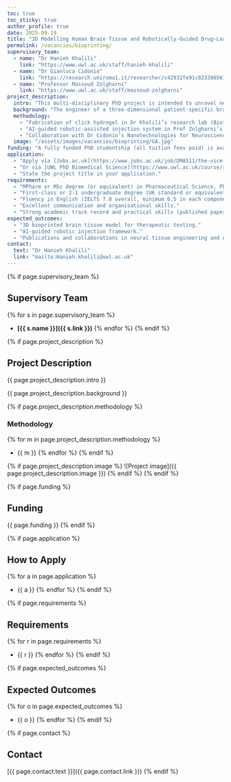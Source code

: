 ```yaml
---
toc: true
toc_sticky: true
author_profile: true
date: 2025-09-19
title: "3D Modelling Human Brain Tissue and Robotically-Guided Drug-Loaded Click Hydrogels Delivery for the Study of Neural Tissue Repair"
permalink: /vacancies/bioprinting/
supervisory_team:
  - name: "Dr Hanieh Khalili"
    link: "https://www.uwl.ac.uk/staff/hanieh-khalili"
  - name: "Dr Gianluca Cidonio"
    link: "https://research.uniroma1.it/researcher/c42932fe91c8233865615801190691540f2bf4b8c61eb995abd1b3ae"
  - name: "Professor Massoud Zolgharni"
    link: "https://www.uwl.ac.uk/staff/massoud-zolgharni"
project_description:
  intro: "This multi-disciplinary PhD project is intended to unravel new approaches for the AI-guided delivery of therapeutics to the brain tissue. Due to the impossibility of assessing the safety and efficacy of therapeutics for brain diseases (e.g., Alzheimer’s disease) and trauma (e.g., accidental damages), there is an increasing need for the fabrication of brain tissue replicas that might emulate the physiological conditions within the human body."
  background: "The engineer of a three-dimensional patient-specific brain construct is attractive, particularly for the possible assessment of functionality for delivery methodologies such as hydrogel-mediated injections. The main aim of this PhD project is to address an urgent unmet clinical need to develop a novel 3D bioprinted brain construct to be used as platform for delivery testing due to AI-driven injections of click hydrogels loaded with therapeutics and the study of release, localisation, safety and efficacy."
  methodology:
    - "Fabrication of click hydrogel in Dr Khalili’s research lab (Biotherapeutic Drug Development)"
    - "AI-guided robotic-assisted injection system in Prof Zolgharni’s lab (IntSaV)"
    - "Collaboration with Dr Cidonio’s Nanotechnologies for Neurosciences (N4N) group at Sapienza University of Rome"
  image: "/assets/images/vacancies/bioprinting/GA.jpg"
funding: "A fully funded PhD studentship (all tuition fees paid) is available for UK and International students. Scholars may contribute to teaching or research up to six hours per week."
application:
  - "Apply via [Jobs.ac.uk](https://www.jobs.ac.uk/job/DMA511/the-vice-chancellors-phd-scholarships)"
  - "Or via [UWL PhD Biomedical Science](https://www.uwl.ac.uk/course/research/biomedical-science?start=1314&option=33)"
  - "State the project title in your application."
requirements:
  - "MPharm or MSc degree (or equivalent) in Pharmaceutical Science, Pharmacy, Chemistry, Bioengineering, or AI/ML."
  - "First-class or 2:1 undergraduate degree (UK standard or equivalent)."
  - "Fluency in English (IELTS 7.0 overall, minimum 6.5 in each component if not native)."
  - "Excellent communication and organisational skills."
  - "Strong academic track record and practical skills (published papers desirable)."
expected_outcomes:
  - "3D bioprinted brain tissue model for therapeutic testing."
  - "AI-guided robotic injection framework."
  - "Publications and collaborations in neural tissue engineering and AI-driven therapeutics."
contact:
  text: "Dr Hanieh Khalili"
  link: "mailto:Hanieh.khalili@uwl.ac.uk"
---
```


{% if page.supervisory_team %}
## Supervisory Team
{% for s in page.supervisory_team %}
- **[{{ s.name }}]({{ s.link }})**
{% endfor %}
{% endif %}

{% if page.project_description %}
## Project Description
{{ page.project_description.intro }}

{{ page.project_description.background }}

{% if page.project_description.methodology %}
### Methodology
{% for m in page.project_description.methodology %}
- {{ m }}
{% endfor %}
{% endif %}

{% if page.project_description.image %}
![Project image]({{ page.project_description.image }})
{% endif %}
{% endif %}

{% if page.funding %}
## Funding
{{ page.funding }}
{% endif %}

{% if page.application %}
## How to Apply
{% for a in page.application %}
- {{ a }}
{% endfor %}
{% endif %}

{% if page.requirements %}
## Requirements
{% for r in page.requirements %}
- {{ r }}
{% endfor %}
{% endif %}

{% if page.expected_outcomes %}
## Expected Outcomes
{% for o in page.expected_outcomes %}
- {{ o }}
{% endfor %}
{% endif %}

{% if page.contact %}
## Contact
[{{ page.contact.text }}]({{ page.contact.link }})
{% endif %}
